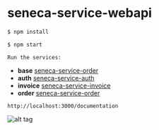 # seneca-service-webapi

```sh
$ npm install
```

```sh
$ npm start
```

`Run the services:`

* **base** [seneca-service-order](https://github.com/FernandoCagale/seneca-service-base)
* **auth** [seneca-service-auth](https://github.com/FernandoCagale/seneca-service-auth)
* **invoice** [seneca-service-invoice](https://github.com/FernandoCagale/seneca-service-invoice)
* **order** [seneca-service-order](https://github.com/FernandoCagale/seneca-service-order)

`http://localhost:3000/documentation`

![alt tag](https://github.com/FernandoCagale/seneca-service-webapi/blob/master/img/WebAPI.png)
